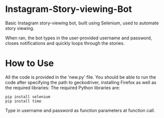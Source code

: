 # Instagram-Story-viewing-Bot
Basic Instagram story-viewing bot, built using Selenium, used to automate story viewing.

When ran, the bot types in the user-provided username and password, closes notifications and quickly loops through the stories.

# How to Use
All the code is provided in the 'new.py' file.
You should be able to run the code after specifying the path to geckodriver, installing Firefox as well as the required libraries:
The required Python libraries are:

```
pip install selenium
pip install time
```

Type in username and password as function parameters at function call.
